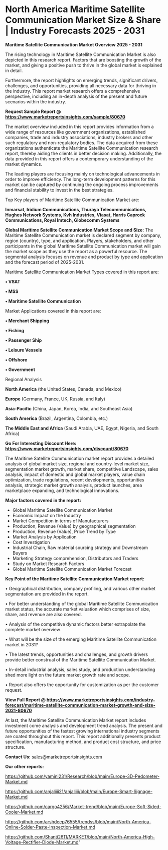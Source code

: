 # North America Maritime Satellite Communication Market Size & Share | Industry Forecasts 2025 - 2031

<Strong> Maritime Satellite Communication Market Overview 2025 - 2031</strong>

The rising technology in Maritime Satellite Communication Market is also depicted in this research report. Factors that are boosting the growth of the market, and giving a positive push to thrive in the global market is explained in detail.

Furthermore, the report highlights on emerging trends, significant drivers, challenges, and opportunities, providing all necessary data for thriving in the industry. This report market research offers a comprehensive perspective, including an in-depth analysis of the present and future scenarios within the industry.

<strong>Request Sample Report @ <a href=https://www.marketreportsinsights.com/sample/80670>https://www.marketreportsinsights.com/sample/80670</a></strong>

The market overview included in this report provides information from a wide range of resources like government organizations, established companies, trade and industry associations, industry brokers and other such regulatory and non-regulatory bodies. The data acquired from these organizations authenticate the Maritime Satellite Communication research report, thereby aiding the clients in better decision making. Additionally, the data provided in this report offers a contemporary understanding of the market dynamics.

The leading players are focusing mainly on technological advancements in order to improve efficiency. The long-term development patterns for this market can be captured by continuing the ongoing process improvements and financial stability to invest in the best strategies.

Top Key players of Maritime Satellite Communication Market are:

<strong>Inmarsat, Iridium Communications, Thuraya Telecommunications, Hughes Network Systems, Kvh Industries, Viasat, Harris Caprock Communications, Royal Imtech, Globecomm Systems</strong>

<strong><b>Global Maritime Satellite Communication Market Scope and Size:</b></strong>
The Maritime Satellite Communication market is declared segment by company, region (country), type, and application. Players, stakeholders, and other participants in the global Maritime Satellite Communication market will gain the market scope as they use the report as a powerful resource. The segmental analysis focuses on revenue and product by type and application and the forecast period of 2025-2031.

Maritime Satellite Communication Market Types covered in this report are:

<strong>• VSAT

• MSS

• Maritime Satellite Communication</strong>

Market Applications covered in this report are:

<strong>• Merchant Shipping

• Fishing

• Passenger Ship

• Leisure Vessels

• Offshore

• Government</strong> 

Regional Analysis

<strong>North America</strong> (the United States, Canada, and Mexico)

<strong>Europe</strong> (Germany, France, UK, Russia, and Italy)

<strong>Asia-Pacific</strong> (China, Japan, Korea, India, and Southeast Asia)

<strong>South America</strong> (Brazil, Argentina, Colombia, etc.)

<strong>The Middle East and Africa</strong> (Saudi Arabia, UAE, Egypt, Nigeria, and South Africa)

<strong>Go For Interesting Discount Here: <a href=https://www.marketreportsinsights.com/discount/80670>https://www.marketreportsinsights.com/discount/80670</a></strong>

The Maritime Satellite Communication market report provides a detailed analysis of global market size, regional and country-level market size, segmentation market growth, market share, competitive Landscape, sales analysis, impact of domestic and global market players, value chain optimization, trade regulations, recent developments, opportunities analysis, strategic market growth analysis, product launches, area marketplace expanding, and technological innovations.

<strong><b>Major factors covered in the report:</b></strong>
<ul>
  <li>Global Maritime Satellite Communication Market </li>
  <li>Economic Impact on the Industry</li>
  <li>Market Competition in terms of Manufacturers</li>
  <li>Production, Revenue (Value) by geographical segmentation</li>
  <li>Production, Revenue (Value), Price Trend by Type</li>
  <li>Market Analysis by Application</li>
  <li>Cost Investigation</li>
  <li>Industrial Chain, Raw material sourcing strategy and Downstream Buyers</li>
  <li>Marketing Strategy comprehension, Distributors and Traders</li>
  <li>Study on Market Research Factors</li>
  <li>Global Maritime Satellite Communication Market Forecast</li>
</ul>

<strong><b>Key Point of the Maritime Satellite Communication Market report:</b></strong>

• Geographical distribution, company profiling, and various other market segmentation are provided in the report.

• For better understanding of the global Maritime Satellite Communication market status, the accurate market valuation which comprises of size, share, and revenue are also covered.

• Analysis of the competitive dynamic factors better extrapolate the complete market overview

• What will be the size of the emerging Maritime Satellite Communication market in 2031?

• The latest trends, opportunities and challenges, and growth drivers provide better construal of the Maritime Satellite Communication Market.

• In-detail industrial analysis, sales study, and production understanding shed more light on the future market growth rate and scope.

• Report also offers the opportunity for customization as per the customer request.

<strong><b>View Full Report @ <a href=https://www.marketreportsinsights.com/industry-forecast/maritime-satellite-communication-market-growth-and-size-2021-80670>https://www.marketreportsinsights.com/industry-forecast/maritime-satellite-communication-market-growth-and-size-2021-80670</a></b></strong>


At last, the Maritime Satellite Communication Market report includes investment come analysis and development trend analysis. The present and future opportunities of the fastest growing international industry segments are coated throughout this report. This report additionally presents product specification, manufacturing method, and product cost structure, and price structure.

<strong>Contact Us:</strong>
sales@marketreportsinsights.com

<strong>Our other reports:</strong>

<a href=https://github.com/yamini231/Research/blob/main/Europe-3D-Pedometer-Market.md>https://github.com/yamini231/Research/blob/main/Europe-3D-Pedometer-Market.md</a>

<a href=https://github.com/anjaliiii21/anjaliiii/blob/main/Europe-Smart-Signage-Market.md>https://github.com/anjaliiii21/anjaliiii/blob/main/Europe-Smart-Signage-Market.md</a>

<a href=https://github.com/cargo4256/Market-trend/blob/main/Europe-Soft-Sided-Cooler-Market.md>https://github.com/cargo4256/Market-trend/blob/main/Europe-Soft-Sided-Cooler-Market.md</a>

<a href=https://github.com/arshdeep76555/trendss/blob/main/North-America-Online-Solder-Paste-Inspection-Market.md>https://github.com/arshdeep76555/trendss/blob/main/North-America-Online-Solder-Paste-Inspection-Market.md</a>

<a href=https://github.com/Shanti2611/MARKET/blob/main/North-America-High-Voltage-Rectifier-Diode-Market.md>https://github.com/Shanti2611/MARKET/blob/main/North-America-High-Voltage-Rectifier-Diode-Market.md</a>"
